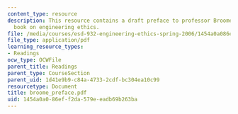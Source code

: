 ```yaml
---
content_type: resource
description: This resource contains a draft preface to professor Broome's forthcoming
  book on engineering ethics.
file: /media/courses/esd-932-engineering-ethics-spring-2006/1454a0a086eff2da579eeadb69b263ba_broome_preface.pdf
file_type: application/pdf
learning_resource_types:
- Readings
ocw_type: OCWFile
parent_title: Readings
parent_type: CourseSection
parent_uid: 1d41e9b9-c84a-4733-2cdf-bc304ea10c99
resourcetype: Document
title: broome_preface.pdf
uid: 1454a0a0-86ef-f2da-579e-eadb69b263ba
---
```


